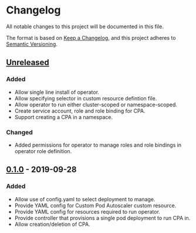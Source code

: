 # Changelog
All notable changes to this project will be documented in this file.

The format is based on [Keep a Changelog](https://keepachangelog.com/en/1.0.0/),
and this project adheres to [Semantic Versioning](https://semver.org/spec/v2.0.0.html).

## [Unreleased]
### Added
- Allow single line install of operator.
- Allow specifying selector in custom resource defintion file.
- Allow operator to run either cluster-scoped or namespace-scoped.
- Create service account, role and role binding for CPA.
- Support creating a CPA in a namespace.
### Changed
- Added permissions for operator to manage roles and role bindings in operator role definition.

## [0.1.0] - 2019-09-28
### Added
- Allow use of config.yaml to select deployment to manage.
- Provide YAML config for Custom Pod Autoscaler custom resource.
- Provide YAML config for resources required to run operator.
- Provide controller that provisions a single pod deployment to run CPA in.
- Allow creation/deletion of CPA.

[Unreleased]: https://github.com/jthomperoo/custom-pod-autoscaler-operator/compare/0.1.0...HEAD
[0.1.0]: https://github.com/jthomperoo/custom-pod-autoscaler-operator/releases/tag/0.1.0